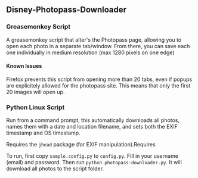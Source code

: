 ## Disney-Photopass-Downloader
### Greasemonkey Script
A greasemonkey script that alter's the Photopass page, allowing you to open each photo in a separate tab/window. From there, you can save each one individually in medium resolution (max 1280 pixels on one edge)

#### Known Issues
Firefox prevents this script from opening more than 20 tabs, even if popups are explicitely allowed for the photopass site. This means that only the first 20 images will open up.

### Python Linux Script
Run from a command prompt, this automatically downloads all photos, names them with a date and location filename, and sets both the EXIF timestamp and OS timestamp.

Requires the `jhead` package (for EXIF manipulation).Requires

To run, first copy `sample.config.py` to `config.py`. Fill in your username (email) and password. Then run `python photopass-downloader.py`. It will download all photos to the script folder.